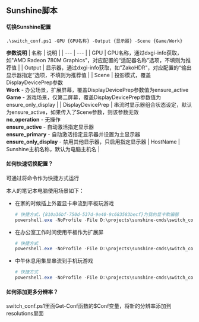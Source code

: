 ## Sunshine脚本

#### 切换Sunshine配置
`
.\switch_conf.ps1 -GPU {GPU名称} -Output {显示器} -Scene {Game/Work}
`

**参数说明**
| 名称 | 说明 |
| --- | --- |
| GPU | GPU名称，通过dxgi-info获取，如"AMD Radeon 780M Graphics"，对应配置的“适配器名称”选项，不填则为推荐值 |
| Output | 显示器，通过dxgi-info获取，如"ZakoHDR"，对应配置的“输出显示器指定”选项，不填则为推荐值 |
| Scene | 投影模式，覆盖DisplayDevicePrep参数<br>**Work** - 办公场景，扩展屏幕，覆盖DisplayDevicePrep参数值为ensure_active<br>**Game** - 游戏场景，仅第二屏幕，覆盖DisplayDevicePrep参数值为ensure_only_display |
| DisplayDevicePrep | 串流时显示器组合状态设定，默认为ensure_active，如果传入了Scene参数，则该参数无效<br>**no_operation** - 无操作<br>**ensure_active** - 自动激活指定显示器<br>**ensure_primary** - 自动激活指定显示器并设置为主显示器<br>**ensure_only_display** - 禁用其他显示器，只启用指定显示器
| HostName | Sunshine主机名称，默认为电脑主机名 |

#### 如何快速切换配置？
可通过将命令作为快捷方式运行

本人的笔记本电脑使用场景如下：
- 在家的时候插上外置显卡串流到平板玩游戏
  ```powershell
  # 快捷方式，{810a36bf-750d-537d-9e40-9c683583becf}为我的显卡欺骗器
  powershell.exe -NoProfile -File D:\projects\sunshine-cmds\switch_conf.ps1 -GPU "NVIDIA GeForce RTX 2060 SUPER" -Output "{810a36bf-750d-537d-9e40-9c683583becf}" -Scene "Game" -HostName "Vnimy"
  ```

- 在办公室工作时间使用平板作为扩展屏
  ```powershell
  # 快捷方式
  powershell.exe -NoProfile -File D:\projects\sunshine-cmds\switch_conf.ps1 -GPU "AMD Radeon 780M Graphics" -Output "ZakoHDR" -Scene "Work" -HostName "Vnimy"
  ```

- 中午休息用集显串流到手机玩游戏
  ```powershell
  # 快捷方式
  powershell.exe -NoProfile -File D:\projects\sunshine-cmds\switch_conf.ps1 -GPU "AMD Radeon 780M Graphics" -Output "ZakoHDR" -Scene "Game" -HostName "Vnimy"
  ```

#### 如何添加更多分辨率？
switch_conf.ps1里面Get-Conf函数的$Conf变量，将新的分辨率添加到resolutions里面
